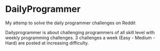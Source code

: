 # DailyProgrammer
My attemp to solve the daily programmer challenges on Reddit

Dailyprogrammer is about challenging programmers of all skill level with weekly programming challenges. 3 challenges a week (Easy - Medium - Hard) are posted at increasing difficulty.
